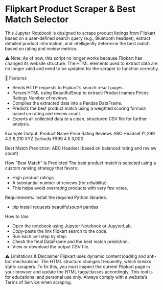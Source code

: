 # Flipkart Product Scraper & Best Match Selector
This Jupyter Notebook is designed to scrape product listings from Flipkart based on a user-defined search query (e.g., Bluetooth headset), extract detailed product information, and intelligently determine the best match based on rating and review metrics.

⚠️ Note: As of now, this script no longer works because Flipkart has changed its website structure. The HTML elements used to extract data are no longer valid and need to be updated for the scraper to function correctly.

📌 Features
- Sends HTTP requests to Flipkart's search result pages.
- Parses HTML using BeautifulSoup to extract:
  Product names
  Prices
  Ratings
  Number of reviews
- Compiles the extracted data into a Pandas DataFrame.
- Predicts the best product match using a weighted scoring formula based on rating and review count.
- Exports all collected data to a clean, structured CSV file for further analysis.

Example Output:
Product Name	Price	Rating	Reviews
ABC Headset	₹1,299	4.3	8,210
XYZ Earbuds	₹999	4.5	3,000

Best Match Prediction: ABC Headset (based on balanced rating and review count)

How "Best Match" Is Predicted
The best product match is selected using a custom ranking strategy that favors:
- High product ratings
- A substantial number of reviews (for reliability)
- This helps avoid overrating products with very few votes.

Requirements:
Install the required Python libraries:
- pip install requests beautifulsoup4 pandas

How to Use
- Open the notebook using Jupyter Notebook or JupyterLab.
- Copy-paste the link flipkart search to the code.
- Run each cell step by step.
- Check the final DataFrame and the best match prediction.
- View or download the output CSV file.

⚠️ Limitations & Disclaimer
Flipkart uses dynamic content loading and anti-bot mechanisms. The HTML structure changes frequently, which breaks static scrapers.
To fix this, you must inspect the current Flipkart page in your browser and update the HTML tags/classes accordingly.
This tool is for educational and personal use only. Always comply with a website’s Terms of Service when scraping.


